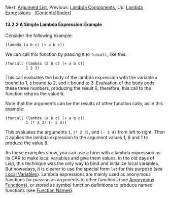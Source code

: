 <!-- This is the GNU Emacs Lisp Reference Manual
corresponding to Emacs version 27.2.

Copyright (C) 1990-1996, 1998-2021 Free Software Foundation,
Inc.

Permission is granted to copy, distribute and/or modify this document
under the terms of the GNU Free Documentation License, Version 1.3 or
any later version published by the Free Software Foundation; with the
Invariant Sections being "GNU General Public License," with the
Front-Cover Texts being "A GNU Manual," and with the Back-Cover
Texts as in (a) below.  A copy of the license is included in the
section entitled "GNU Free Documentation License."

(a) The FSF's Back-Cover Text is: "You have the freedom to copy and
modify this GNU manual.  Buying copies from the FSF supports it in
developing GNU and promoting software freedom." -->

<!-- Created by GNU Texinfo 6.7, http://www.gnu.org/software/texinfo/ -->

Next: [Argument List](Argument-List.html), Previous: [Lambda Components](Lambda-Components.html), Up: [Lambda Expressions](Lambda-Expressions.html)   \[[Contents](index.html#SEC_Contents "Table of contents")]\[[Index](Index.html "Index")]

#### 13.2.2 A Simple Lambda Expression Example

Consider the following example:

    (lambda (a b c) (+ a b c))

We can call this function by passing it to `funcall`, like this:

    (funcall (lambda (a b c) (+ a b c))
             1 2 3)

This call evaluates the body of the lambda expression with the variable `a` bound to 1, `b` bound to 2, and `c` bound to 3. Evaluation of the body adds these three numbers, producing the result 6; therefore, this call to the function returns the value 6.

Note that the arguments can be the results of other function calls, as in this example:

    (funcall (lambda (a b c) (+ a b c))
             1 (* 2 3) (- 5 4))

This evaluates the arguments `1`, `(* 2 3)`, and `(- 5 4)` from left to right. Then it applies the lambda expression to the argument values 1, 6 and 1 to produce the value 8.

As these examples show, you can use a form with a lambda expression as its CAR to make local variables and give them values. In the old days of Lisp, this technique was the only way to bind and initialize local variables. But nowadays, it is clearer to use the special form `let` for this purpose (see [Local Variables](Local-Variables.html)). Lambda expressions are mainly used as anonymous functions for passing as arguments to other functions (see [Anonymous Functions](Anonymous-Functions.html)), or stored as symbol function definitions to produce named functions (see [Function Names](Function-Names.html)).
